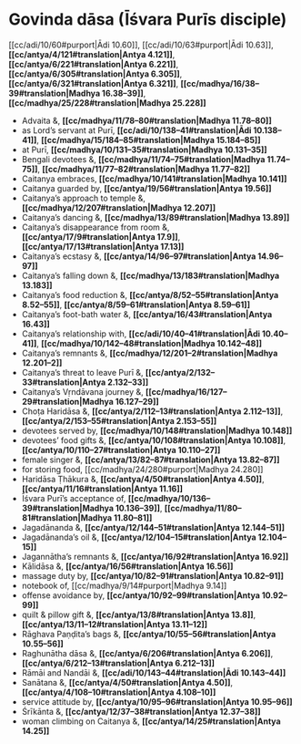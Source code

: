 # Govinda dāsa (Īśvara Purīs disciple)

[[cc/adi/10/60#purport|Ādi 10.60]], [[cc/adi/10/63#purport|Ādi 10.63]], **[[cc/antya/4/121#translation|Antya 4.121]]**, **[[cc/antya/6/221#translation|Antya 6.221]]**, **[[cc/antya/6/305#translation|Antya 6.305]]**, **[[cc/antya/6/321#translation|Antya 6.321]]**, **[[cc/madhya/16/38–39#translation|Madhya 16.38–39]]**, **[[cc/madhya/25/228#translation|Madhya 25.228]]**

* Advaita &, **[[cc/madhya/11/78–80#translation|Madhya 11.78–80]]**
* as Lord’s servant at Purī, **[[cc/adi/10/138–41#translation|Ādi 10.138–41]]**, **[[cc/madhya/15/184–85#translation|Madhya 15.184–85]]**
* at Purī, **[[cc/madhya/10/131–35#translation|Madhya 10.131–35]]**
* Bengali devotees &, **[[cc/madhya/11/74–75#translation|Madhya 11.74–75]]**, **[[cc/madhya/11/77–82#translation|Madhya 11.77–82]]**
* Caitanya embraces, **[[cc/madhya/10/141#translation|Madhya 10.141]]**
* Caitanya guarded by, **[[cc/antya/19/56#translation|Antya 19.56]]**
* Caitanya’s approach to temple &, **[[cc/madhya/12/207#translation|Madhya 12.207]]**
* Caitanya’s dancing &, **[[cc/madhya/13/89#translation|Madhya 13.89]]**
* Caitanya’s disappearance from room &, **[[cc/antya/17/9#translation|Antya 17.9]]**, **[[cc/antya/17/13#translation|Antya 17.13]]**
* Caitanya’s ecstasy &, **[[cc/antya/14/96–97#translation|Antya 14.96–97]]**
* Caitanya’s falling down &, **[[cc/madhya/13/183#translation|Madhya 13.183]]**
* Caitanya’s food reduction &, **[[cc/antya/8/52–55#translation|Antya 8.52–55]]**, **[[cc/antya/8/59–61#translation|Antya 8.59–61]]**
* Caitanya’s foot-bath water &, **[[cc/antya/16/43#translation|Antya 16.43]]**
* Caitanya’s relationship with, **[[cc/adi/10/40–41#translation|Ādi 10.40–41]]**, **[[cc/madhya/10/142–48#translation|Madhya 10.142–48]]**
* Caitanya’s remnants &, **[[cc/madhya/12/201–2#translation|Madhya 12.201–2]]**
* Caitanya’s threat to leave Purī &, **[[cc/antya/2/132–33#translation|Antya 2.132–33]]**
* Caitanya’s Vṛndāvana journey &, **[[cc/madhya/16/127–29#translation|Madhya 16.127–29]]**
* Choṭa Haridāsa &, **[[cc/antya/2/112–13#translation|Antya 2.112–13]]**, **[[cc/antya/2/153–55#translation|Antya 2.153–55]]**
* devotees served by, **[[cc/madhya/10/148#translation|Madhya 10.148]]**
* devotees’ food gifts &, **[[cc/antya/10/108#translation|Antya 10.108]]**, **[[cc/antya/10/110–27#translation|Antya 10.110–27]]**
* female singer &, **[[cc/antya/13/82–87#translation|Antya 13.82–87]]**
* for storing food, [[cc/madhya/24/280#purport|Madhya 24.280]]
* Haridāsa Ṭhākura &, **[[cc/antya/4/50#translation|Antya 4.50]]**, **[[cc/antya/11/16#translation|Antya 11.16]]**
* Īśvara Purī’s acceptance of, **[[cc/madhya/10/136–39#translation|Madhya 10.136–39]]**, **[[cc/madhya/11/80–81#translation|Madhya 11.80–81]]**
* Jagadānanda &, **[[cc/antya/12/144–51#translation|Antya 12.144–51]]**
* Jagadānanda’s oil &, **[[cc/antya/12/104–15#translation|Antya 12.104–15]]**
* Jagannātha’s remnants &, **[[cc/antya/16/92#translation|Antya 16.92]]**
* Kālidāsa &, **[[cc/antya/16/56#translation|Antya 16.56]]**
* massage duty by, **[[cc/antya/10/82–91#translation|Antya 10.82–91]]**
* notebook of, [[cc/madhya/9/14#purport|Madhya 9.14]]
* offense avoidance by, **[[cc/antya/10/92–99#translation|Antya 10.92–99]]**
* quilt & pillow gift &, **[[cc/antya/13/8#translation|Antya 13.8]]**, **[[cc/antya/13/11–12#translation|Antya 13.11–12]]**
* Rāghava Paṇḍita’s bags &, **[[cc/antya/10/55–56#translation|Antya 10.55–56]]**
* Raghunātha dāsa &, **[[cc/antya/6/206#translation|Antya 6.206]]**, **[[cc/antya/6/212–13#translation|Antya 6.212–13]]**
* Rāmāi and Nandāi &, **[[cc/adi/10/143–44#translation|Ādi 10.143–44]]**
* Sanātana &, **[[cc/antya/4/50#translation|Antya 4.50]]**, **[[cc/antya/4/108–10#translation|Antya 4.108–10]]**
* service attitude by, **[[cc/antya/10/95–96#translation|Antya 10.95–96]]**
* Śrīkānta &, **[[cc/antya/12/37–38#translation|Antya 12.37–38]]**
* woman climbing on Caitanya &, **[[cc/antya/14/25#translation|Antya 14.25]]**
